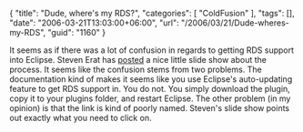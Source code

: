 {
	"title": "Dude, where's my RDS?",
	"categories": [
		"ColdFusion"
	],
	"tags": [],
	"date": "2006-03-21T13:03:00+06:00",
	"url": "/2006/03/21/Dude-wheres-my-RDS",
	"guid": "1160"
}

It seems as if there was a lot of confusion in regards to getting RDS support into Eclipse. Steven Erat has <a href="http://www.talkingtree.com/blog/index.cfm/2006/3/21/Install-RDS-Plugin">posted</a> a nice little slide show about the process. It seems like the confusion stems from two problems. The documentation kind of makes it seems like you use Eclipse's auto-updating feature to get RDS support in. You do not. You simply download the plugin, copy it to your plugins folder, and restart Eclipse. The other problem (in my opinion) is that the link is kind of poorly named. Steven's slide show points out exactly what you need to click on.